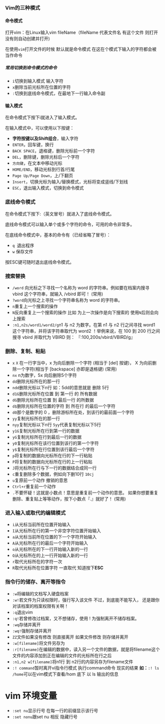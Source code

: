 ### Vim的三种模式

#### 命令模式

打开vim：在Linux输入vim fileName（fileName 代表文件名 有这个文件 则打开 没有则自动创建并打开)

在使用`vim`打开文件的时候 默认就是命令模式 在这在个模式下输入的字符都会被当作命令

##### 常用切换到命令模式的命令

+ `i`切换到输入模式 输入字符
+ `x`删除当前光标所在位置的字符
+ `:`切换到底线命令模式，在最地下一行输入命令副

#### 输入模式

在命令模式下按下i就进入了输入模式。

在输入模式中，可以使用以下按键：

- **字符按键以及Shift组合**，输入字符
- `ENTER`，回车键，换行
- `BACK SPACE`，退格键，删除光标前一个字符
- `DEL`，删除键，删除光标后一个字符
- `方向键`，在文本中移动光标
- `HOME/END`，移动光标到行首/行尾
- `Page Up/Page Down`，上/下翻页
- `Insert`，切换光标为输入/替换模式，光标将变成竖线/下划线
- `ESC`，退出输入模式，切换到命令模式

### 底线命令模式

在命令模式下按下:（英文冒号）就进入了底线命令模式。

底线命令模式可以输入单个或多个字符的命令，可用的命令非常多。

在底线命令模式中，基本的命令有（已经省略了冒号）：

- `q `退出程序
- `w` 保存文件

按ESC键可随时退出底线命令模式。

### 搜索替换

+ `/word` 向光标之下寻找一个名称为 word 的字符串。例如要在档案内搜寻 vbird 这个字符串，就输入 /vbird 即可！ (常用)
+ `?word`向光标之上寻找一个字符串名称为 word 的字符串。
+ `n`重复上一个搜索的操作
+ `N`反向重复上一个搜索的操作 比如 为上一次操作是向下搜索的 使用`N`后则会向上搜索
+   `:n1,n2s/word1/word2/g`n1 与 n2 为数字。在第 n1 与 n2 行之间寻找 word1 这个字符串，并将该字符串取代为 word2 ！举例来说，在 100 到 200 行之间搜寻 vbird 并取代为 VBIRD 则：
  『:100,200s/vbird/VBIRD/g』

### 删除、复制、粘贴

+ `x` `X` 在一行字当中，x 为向后删除一个字符 (相当于 [del] 按键)， X 为向前删除一个字符(相当于 [backspace] 亦即是退格键) (常用)
+ `nx`    n为数字，5x 向后删除5个字符
+ `dd`删除光标所在的那一行
+ `ndd`删除光标以下n行 如：5dd的意思就是 删除 5行
+ `d1G`删除光标所在位置 到 第一行 的 所有数据
+ `dG`删除光标所在位置 到 最后一行 的所数据
+ `d$`删除光标所在位置的字符 到 所在行 的最后一个字符
+ `d0`那个是数字的 0 ，删除游标所在处，到该行的最前面一个字符
+ `yy`复制光标所在的那一行
+ `nyy`复制光标以下n行 `5yy`代表复制光标以下5行
+ `y1G`复制光标所在行到第一行的数据
+ `yG`复制光标所在行到最后一行的数据
+ `y0`复制光标所在该行位置到该行的第一个字符
+ `y$`复制光标所在行位置到该行最后一个字符
+ `p`将复制的数据向光标所在行的下一行粘贴
+ `P`将复制的数据向光标所在行的上一行粘贴
+ `J`将光标所在行与下一行的数据结合成同一行
+ `c`重复删除多个数据，例如向下删10行 `10cj`
+ `u`复原前一个动作  撤销的意思
+ `Ctrl+r`重复前一个动作
+ `.`不要怀疑！这就是小数点！意思是重复前一个动作的意思。 如果你想要重复删除、重复贴上等等动作，按下小数点『.』就好了！ (常用)



### 进入输入或取代的编辑模式

+ `i`从光标当前所在位置开始输入
+ `I`从光标所在行的第一个非空字符位置开始输入
+ `a`从光标当前所在位置的下一个字符开始输入
+ `A`从光标所在行的最后一个字符开始输入
+ `o`从光标所在的下一行开始输入新的一行
+ `O`从光标所在的上一行开始输入新的一行
+ `r`取代光标所在的字符一次
+ `R`取代光标所在位置字符 一直取代 知道按下**ESC**

### 指令行的储存、离开等指令

+ `:w`将编辑的文档写入硬盘档案
+ `:w!`若文件为只读权限时，强行写入该文件 不过，到底能不能写入， 还是跟你对该档案的档案权限有关啊！
+ `:q`退出vim
+ `:q!`若曾修改过档案，又不想储存，使用 ! 为强制离开不储存档案。
+ `:wq`存储并离开 
+ `:wq!`强制存储并离开
+ `ZZ`文件如果没有修改 则直接离开 如果文件修改 则存储并离开
+ `:w[filename]`将文件另存为
+ `:r[filename]`在编辑的数据中，读入另一个文件的数据，就是将filename这个文件的内容添加到正在编辑的文件的光标所在行之后
+ `:n1,n2 w[filename]`将n1行 到 n2行的内容另存为filename文件
+ `:! command`暂时离开vi指令行模式 执行command命令 现实的结果 **如：**`:! ls /home`可以在vim模式下查看/hom 底下 以 ls 输出的信息

# vim 环境变量

+ `:set nu`显示行号 在每一行的前缀显示该行号
+ `:set nonu`跟set nu 相反 隐藏行号
